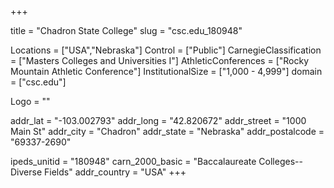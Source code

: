 
+++

title = "Chadron State College"
slug = "csc.edu_180948"

Locations = ["USA","Nebraska"]
Control = ["Public"]
CarnegieClassification = ["Masters Colleges and Universities I"]
AthleticConferences = ["Rocky Mountain Athletic Conference"]
InstitutionalSize = ["1,000 - 4,999"]
domain = ["csc.edu"]

Logo = ""

addr_lat = "-103.002793"
addr_long = "42.820672"
addr_street = "1000 Main St"
addr_city = "Chadron"
addr_state = "Nebraska"
addr_postalcode = "69337-2690"

ipeds_unitid = "180948"
carn_2000_basic = "Baccalaureate Colleges--Diverse Fields"
addr_country = "USA"
+++
    
